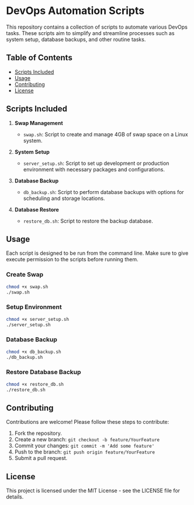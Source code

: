 # DevOps Automation Scripts

This repository contains a collection of scripts to automate various DevOps tasks. These scripts aim to simplify and streamline processes such as system setup, database backups, and other routine tasks.

## Table of Contents

- [Scripts Included](#scripts-included)
- [Usage](#usage)
- [Contributing](#contributing)
- [License](#license)

## Scripts Included

1. **Swap Management**

   - `swap.sh`: Script to create and manage 4GB of swap space on a Linux system.

2. **System Setup**

   - `server_setup.sh`: Script to set up development or production environment with necessary packages and configurations.

3. **Database Backup**

   - `db_backup.sh`: Script to perform database backups with options for scheduling and storage locations.

4. **Database Restore**
   - `restore_db.sh`: Script to restore the backup database.

## Usage

Each script is designed to be run from the command line. Make sure to give execute permission to the scripts before running them.

### Create Swap

```bash
chmod +x swap.sh
./swap.sh
```

### Setup Environment

```bash
chmod +x server_setup.sh
./server_setup.sh
```

### Database Backup

```bash
chmod +x db_backup.sh
./db_backup.sh
```

### Restore Database Backup

```bash
chmod +x restore_db.sh
./restore_db.sh
```

## Contributing

Contributions are welcome! Please follow these steps to contribute:

1. Fork the repository.
2. Create a new branch: `git checkout -b feature/YourFeature`
3. Commit your changes: `git commit -m 'Add some feature'`
4. Push to the branch: `git push origin feature/YourFeature`
5. Submit a pull request.

## License

This project is licensed under the MIT License - see the LICENSE file for details.
